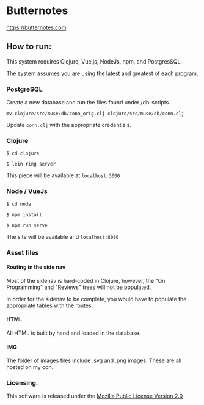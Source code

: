 # Butternotes

https://butternotes.com

## How to run:

This system requires Clojure, Vue.js, NodeJs, npm, and PostgresSQL.

The system assumes you are using the latest and greatest of each program.

### PostgreSQL

Create a new database and run the files found under /db-scripts.

`mv clojure/src/muse/db/conn_orig.clj clojure/src/muse/db/conn.clj`

Update `conn.clj` with the appropriate credentials.

### Clojure

`$ cd clojure`

`$ lein ring server`

This piece will be available at `localhost:3000`

### Node / VueJs

`$ cd node`

`$ npm install`

`$ npm run serve`

The site will be available and `localhost:8080`

### Asset files

#### Routing in the side nav

Most of the sidenav is hard-coded in Clojure, however, the "On Programming" and "Reviews" trees will not be populated.

In order for the sidenav to be complete, you would have to populate the appropriate tables with the routes.

#### HTML

All HTML is built by hand and loaded in the database.

#### IMG

The folder of images files include .svg and .png images. These are all hosted on my cdn.

### Licensing.

This software is released under the [Mozilla Public License Version 2.0](https://www.mozilla.org/en-US/MPL/2.0/)
